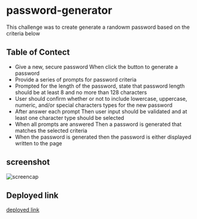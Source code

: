# password-generator
This challenge was to create generate a randowm password based on the criteria below


## Table of Contect
* Give a new, secure password When click the button to generate a password
* Provide a series of prompts for password criteria
* Prompted for the length of the password, state that password length should be at least 8 and no more than 128 characters
* User should confirm whether or not to include lowercase, uppercase, numeric, and/or special characters types for the new password
* After answer each prompt Then user input should be validated and at least one character type should be selected
* When all prompts are answered Then a password is generated that matches the selected criteria
* When the password is generated then the password is either displayed written to the page

## screenshot
![screencap](https://user-images.githubusercontent.com/125234173/224615669-aeff39ce-31db-4486-930a-6831d22e5036.png)

## Deployed link
[deployed link](https://lim204.github.io/password-generator/)

